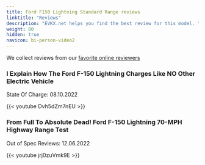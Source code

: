```yaml
---
title: Ford F150 Lightning Standard Range reviews
linktitle: "Reviews"
description: "EVKX.net helps you find the best review for this model. "
weight: 80
hidden: true
navicon: bi-person-video2
---
```

We collect reviews from our [favorite online reviewers](../../../../guides/evreviewers/)

<div class="container text-center shadow p-2 pe-4 mb-5 bg-body-tertiary rounded border">
<h3>I Explain How The Ford F-150 Lightning Charges Like NO Other Electric Vehicle</h3>
<p>State Of Charge: 08.10.2022</p>

{{< youtube Dvh5dZm7nEU >}}

</div>
<div class="container text-center shadow p-2 pe-4 mb-5 bg-body-tertiary rounded border">
<h3>From Full To Absolute Dead! Ford F-150 Lightning 70-MPH Highway Range Test</h3>
<p>Out of Spec Reviews: 12.06.2022</p>

{{< youtube jrj0zuVmk9E >}}

</div>
